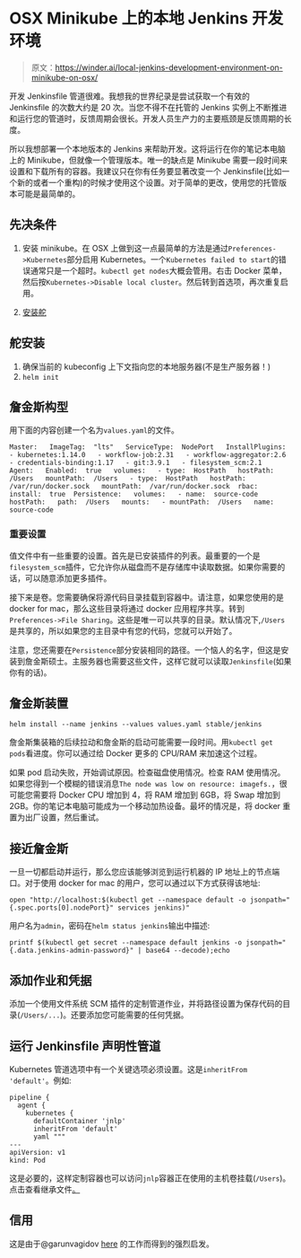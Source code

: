 # OSX Minikube 上的本地 Jenkins 开发环境

> 原文：<https://winder.ai/local-jenkins-development-environment-on-minikube-on-osx/>

开发 Jenkinsfile 管道很难。我想我的世界纪录是尝试获取一个有效的 Jenkinsfile 的次数大约是 20 次。当您不得不在托管的 Jenkins 实例上不断推进和运行您的管道时，反馈周期会很长。开发人员生产力的主要瓶颈是反馈周期的长度。

所以我想部署一个本地版本的 Jenkins 来帮助开发。这将运行在你的笔记本电脑上的 Minikube，但就像一个管理版本。唯一的缺点是 Minikube 需要一段时间来设置和下载所有的容器。我建议只在你有任务要显著改变一个 Jenkinsfile(比如一个新的或者一个重构)的时候才使用这个设置。对于简单的更改，使用您的托管版本可能是最简单的。

## 先决条件

1.  安装 minikube。在 OSX 上做到这一点最简单的方法是通过`Preferences->Kubernetes`部分启用 Kubernetes。一个`Kubernetes failed to start`的错误通常只是一个超时。`kubectl get nodes`大概会管用。右击 Docker 菜单，然后按`Kubernetes->Disable local cluster`。然后转到首选项，再次重复启用。

2.  [安装舵](https://helm.sh/docs/using_helm/#install-helm)

## 舵安装

1.  确保当前的 kubeconfig 上下文指向您的本地服务器(不是生产服务器！)
2.  `helm init`

## 詹金斯构型

用下面的内容创建一个名为`values.yaml`的文件。

```
Master:   ImageTag:  "lts"   ServiceType:  NodePort   InstallPlugins:   - kubernetes:1.14.0   - workflow-job:2.31   - workflow-aggregator:2.6   - credentials-binding:1.17   - git:3.9.1   - filesystem_scm:2.1  Agent:   Enabled:  true   volumes:   - type:  HostPath   hostPath:  /Users   mountPath:  /Users   - type:  HostPath   hostPath:  /var/run/docker.sock   mountPath:  /var/run/docker.sock  rbac:   install:  true  Persistence:   volumes:   - name:  source-code   hostPath:   path:  /Users   mounts:   - mountPath:  /Users   name:  source-code 
```

### 重要设置

值文件中有一些重要的设置。首先是已安装插件的列表。最重要的一个是`filesystem_scm`插件，它允许你从磁盘而不是存储库中读取数据。如果你需要的话，可以随意添加更多插件。

接下来是卷。您需要确保将源代码目录挂载到容器中。请注意，如果您使用的是 docker for mac，那么这些目录将通过 docker 应用程序共享。转到`Preferences->File Sharing`。这些是唯一可以共享的目录。默认情况下,`/Users`是共享的，所以如果您的主目录中有您的代码，您就可以开始了。

注意，您还需要在`Persistence`部分安装相同的路径。一个恼人的名字，但这是安装到詹金斯硕士。主服务器也需要这些文件，这样它就可以读取`Jenkinsfile`(如果你有的话)。

## 詹金斯装置

`helm install --name jenkins --values values.yaml stable/jenkins`

詹金斯集装箱的后续拉动和詹金斯的启动可能需要一段时间。用`kubectl get pods`看进度。你可以通过给 Docker 更多的 CPU/RAM 来加速这个过程。

如果 pod 启动失败，开始调试原因。检查磁盘使用情况。检查 RAM 使用情况。如果您得到一个模糊的错误消息`The node was low on resource: imagefs.`，很可能您需要将 Docker CPU 增加到 4，将 RAM 增加到 6GB，将 Swap 增加到 2GB。你的笔记本电脑可能成为一个移动加热设备。最坏的情况是，将 docker 重置为出厂设置，然后重试。

## 接近詹金斯

一旦一切都启动并运行，那么您应该能够浏览到运行机器的 IP 地址上的节点端口。对于使用 docker for mac 的用户，您可以通过以下方式获得该地址:

```
open "http://localhost:$(kubectl get --namespace default -o jsonpath="{.spec.ports[0].nodePort}" services jenkins)" 
```

用户名为`admin`，密码在`helm status jenkins`输出中描述:

```
printf $(kubectl get secret --namespace default jenkins -o jsonpath="{.data.jenkins-admin-password}" | base64 --decode);echo 
```

## 添加作业和凭据

添加一个使用文件系统 SCM 插件的定制管道作业，并将路径设置为保存代码的目录(`/Users/...`)。还要添加您可能需要的任何凭据。

## 运行 Jenkinsfile 声明性管道

Kubernetes 管道选项中有一个关键选项必须设置。这是`inheritFrom 'default'`。例如:

```
pipeline {
  agent {
    kubernetes {
      defaultContainer 'jnlp'
      inheritFrom 'default'
      yaml """
---
apiVersion: v1
kind: Pod 
```

这是必要的，这样定制容器也可以访问`jnlp`容器正在使用的主机卷挂载(`/Users`)。点击查看继承文件[。](https://github.com/jenkinsci/kubernetes-plugin#pod-template-inheritance)

## 信用

这是由于@garunvagidov [here](https://medium.com/@garunski/local-development-with-kubernetes-and-jenkins-49cfb826ef65) 的工作而得到的强烈启发。